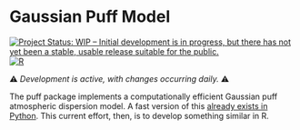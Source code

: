 # Gaussian Puff Model

[![Project Status: WIP – Initial development is in progress, but there has not yet been a stable, usable release suitable for the public.](https://www.repostatus.org/badges/latest/wip.svg)](https://www.repostatus.org/#wip)
[![R](https://github.com/Hammerling-Research-Group/puff/actions/workflows/r.yml/badge.svg)](https://github.com/Hammerling-Research-Group/puff/actions/workflows/r.yml)

⚠️ *Development is active, with changes occurring daily.* ⚠️

The puff package implements a computationally efficient Gaussian puff atmospheric dispersion model. A fast version of this [already exists in Python](https://github.com/rykerfish/FastGaussianPuff). This current effort, then, is to develop something similar in R. 
